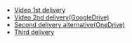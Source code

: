 - [Video 1st delivery](https://alumnosuady.sharepoint.com/:v:/s/HCI191/EdGDGAiApolEnPkmL4MXqlEBCDdAHE-wzDIBfzl0ua2KjA?e=sKIocz)
- [Video 2nd delivery(GoogleDrive)](https://drive.google.com/file/d/134XvNJVJ3dyrAz3tC9IhS4Vgcwe1WBxY/view?usp=share_link)
- [Second delivery alternative(OneDrive)](https://alumnosuady-my.sharepoint.com/:v:/g/personal/a17001639_alumnos_uady_mx/ET0N-zWXTYFHqLtLPr9CMgsBMrSMAB7Kq-Ez1Wix0iOMeA?e=vguIjI)
- [Third delivery](https://www.youtube.com/watch?v=KB5UrSb3LxM)
